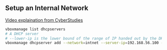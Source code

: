 
## Setup an Internal Network

[Video explaination from CyberStudies](https://www.youtube.com/watch?v=lm_4hoe-K7U)

```bash
vboxmanage list dhcpservers
# A DHCP server 
# --lower-ip is the lower bound of the range of IP handed out by the DHCP
vboxmanage dhcpserver add --network=intnet --server-ip=192.168.56.100 --netmask=255.255.255.0 --lower-ip=192.168.56.101 --upper-ip=192.168.56.110 --enable
```